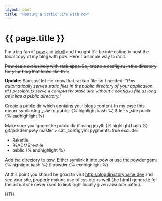 ```yaml
--- 
layout: post
title: "Hosting a Static Site with Pow"
---
```


# {{ page.title }}

I'm a big fan of [pow](http://pow.cx) and [jekyll](http://jekyllrb.com/) and thought it'd be interesting to host the local copy of my blog with pow. Here's a simple way to do it.

<strike>Pow deals exclusively with rack apps. So, create a config.ru in the directory for your blog that looks like this:</strike>

**Update:** Sam just let me know that rackup file isn't needed:
  *"Pow automatically serves static files in the public directory of your application. It's possible to serve a completely static site without a config.ru file as long as it has a public directory."*

Create a public dir which contains your blogs content. In my case this meant symlinking \_site to public:
{% highlight bash %}
$ ln -s _site public
{% endhighlight %}

Make sure you ignore the public dir if using jekyll:
{% highlight bash %}
git/jackdempsey master > cat _config.yml 
pygments: true
exclude:
- Rakefile
- README.textile
- public
{% endhighlight %}

Add the directory to pow. Either symlink it into .pow or use the powder gem:
{% highlight bash %}
$ powder 
{% endhighlight %}

At this point you should be good to visit http://blogdirectoryname.dev and see your site, properly making use of css etc as well (the html I generate for the actual site never used to look right locally given absolute paths).

HTH
